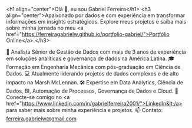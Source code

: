 &lt;h1 align="center">Olá 👋, eu sou Gabriel Ferreira&lt;/h1>
&lt;h3 align="center">Apaixonado por dados e com experiência em transformar informações em insights estratégicos. Explore meus projetos e saiba mais sobre minha jornada no meu &lt;a href="https://ferreiragabrielw.github.io/portfolio-gabriel/">Portfólio Online&lt;/a>.&lt;/h3>

💼 Analista Sênior de Gestão de Dados com mais de 3 anos de experiência em soluções analíticas e governança de dados na América Latina.
🎓 Formação em Engenharia Mecânica com pós-graduação em Ciência de Dados.
💻 Atualmente liderando projetos de dados complexos e de alto impacto na Marsh McLennan.
🛠️ Expertise em Data Analytics, Ciência de Dados, BI, Automação de Processos, Governança de Dados e Cloud.
💬 Conecte-se comigo no &lt;a href="https://www.linkedin.com/in/gabrielferreira2001/">LinkedIn&lt;/a> para saber mais sobre minha experiência e projetos.
📫 Contato: ferreira.gabrielw@gmail.com

